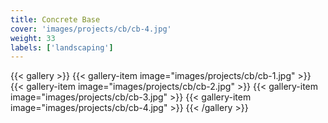 ```yaml
---
title: Concrete Base
cover: 'images/projects/cb/cb-4.jpg'
weight: 33
labels: ['landscaping']
---
```


{{< gallery >}}
{{< gallery-item image="images/projects/cb/cb-1.jpg" >}}
{{< gallery-item image="images/projects/cb/cb-2.jpg" >}}
{{< gallery-item image="images/projects/cb/cb-3.jpg" >}}
{{< gallery-item image="images/projects/cb/cb-4.jpg" >}}
{{< /gallery >}}